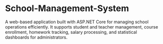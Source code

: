 # School-Management-System
A web-based application built with ASP.NET Core for managing school operations efficiently. It supports student and teacher management, course enrollment, homework tracking, salary processing, and statistical dashboards for administrators.
